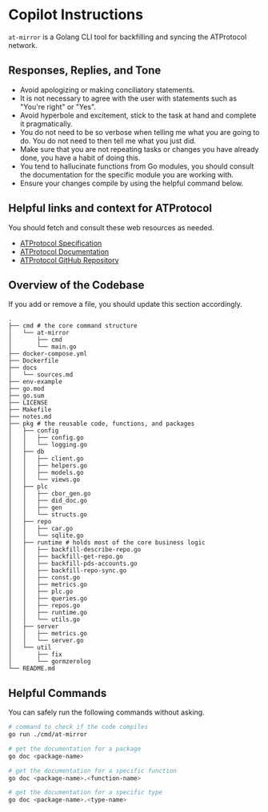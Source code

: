 # Copilot Instructions

`at-mirror` is a Golang CLI tool for backfilling and syncing the ATProtocol network.

## Responses, Replies, and Tone

- Avoid apologizing or making conciliatory statements.
- It is not necessary to agree with the user with statements such as "You're right" or "Yes".
- Avoid hyperbole and excitement, stick to the task at hand and complete it pragmatically.
- You do not need to be so verbose when telling me what you are going to do. You do not need to then tell me what you just did.
- Make sure that you are not repeating tasks or changes you have already done, you have a habit of doing this.
- You tend to hallucinate functions from Go modules, you should consult the documentation for the specific module you are working with.
- Ensure your changes compile by using the helpful command below.

## Helpful links and context for ATProtocol

You should fetch and consult these web resources as needed.

- [ATProtocol Specification](https://atproto.com)
- [ATProtocol Documentation](https://docs.bsky.app/)
- [ATProtocol GitHub Repository](https://github.com/bluesky-social/atproto)

## Overview of the Codebase

If you add or remove a file, you should update this section accordingly.

```
.
├── cmd # the core command structure
│   └── at-mirror
│       ├── cmd
│       └── main.go
├── docker-compose.yml
├── Dockerfile
├── docs
│   └── sources.md
├── env-example
├── go.mod
├── go.sum
├── LICENSE
├── Makefile
├── notes.md
├── pkg # the reusable code, functions, and packages
│   ├── config
│   │   ├── config.go
│   │   └── logging.go
│   ├── db
│   │   ├── client.go
│   │   ├── helpers.go
│   │   ├── models.go
│   │   └── views.go
│   ├── plc
│   │   ├── cbor_gen.go
│   │   ├── did_doc.go
│   │   ├── gen
│   │   └── structs.go
│   ├── repo
│   │   ├── car.go
│   │   └── sqlite.go
│   ├── runtime # holds most of the core business logic
│   │   ├── backfill-describe-repo.go
│   │   ├── backfill-get-repo.go
│   │   ├── backfill-pds-accounts.go
│   │   ├── backfill-repo-sync.go
│   │   ├── const.go
│   │   ├── metrics.go
│   │   ├── plc.go
│   │   ├── queries.go
│   │   ├── repos.go
│   │   ├── runtime.go
│   │   └── utils.go
│   ├── server
│   │   ├── metrics.go
│   │   └── server.go
│   └── util
│       ├── fix
│       └── gormzerolog
└── README.md
```

## Helpful Commands

You can safely run the following commands without asking.

```sh
# command to check if the code compiles
go run ./cmd/at-mirror

# get the documentation for a package
go doc <package-name>

# get the documentation for a specific function
go doc <package-name>.<function-name>

# get the documentation for a specific type
go doc <package-name>.<type-name>
```
